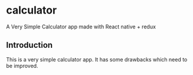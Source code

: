# calculator
A Very Simple Calculator app made with React native + redux

## Introduction
This is a very simple calculator app. It has some drawbacks which need to be improved. 

